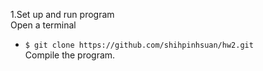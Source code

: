 1.Set up and run program
<br>Open a terminal<br>
* `$ git clone https://github.com/shihpinhsuan/hw2.git`
<br>Compile the program.
